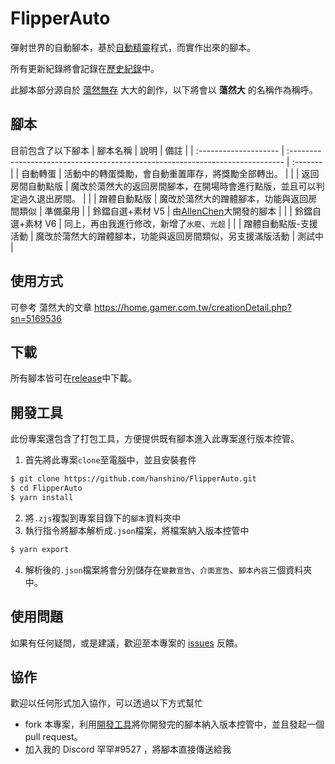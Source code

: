 # FlipperAuto

彈射世界的自動腳本，基於[自動精靈](http://zdjl.org/)程式，而實作出來的腳本。

所有更新紀錄將會記錄在[歷史紀錄](CHANGELOG.md)中。

此腳本部分源自於 [蕩然無存](https://home.gamer.com.tw/homeindex.php?owner=visual800307)
大大的創作，以下將會以 **蕩然大** 的名稱作為稱呼。

## 腳本

目前包含了以下腳本
| 腳本名稱 | 說明 | 備註 |
| :-------------------- | :---------------------------------------------------------------------------- | :------- |
| 自動轉蛋 | 活動中的轉蛋獎勵，會自動重置庫存，將獎勵全部轉出。 | |
| 返回房間自動點版 | 魔改於蕩然大的返回房間腳本，在開場時會進行點版，並且可以判定過久退出房間。 | |
| 蹭體自動點版 | 魔改於蕩然大的蹭體腳本，功能與返回房間類似 | 準備棄用 |
| 鈴鐺自選+素材 V5 | 由[AllenChen](https://home.gamer.com.tw/home.php?owner=GH5654412)大開發的腳本 | |
| 鈴鐺自選+素材 V6 | 同上，再由我進行修改，新增了`水廢`、`光超` | |
| 蹭體自動點版-支援活動 | 魔改於蕩然大的蹭體腳本，功能與返回房間類似，另支援滿版活動 | 測試中 |

## 使用方式

可參考 蕩然大的文章
https://home.gamer.com.tw/creationDetail.php?sn=5169536

## 下載

所有腳本皆可在[release](https://github.com/hanshino/FlipperAuto/releases)中下載。

## 開發工具

此份專案還包含了打包工具，方便提供既有腳本進入此專案進行版本控管。

1. 首先將此專案`clone`至電腦中，並且安裝套件

```bash
$ git clone https://github.com/hanshino/FlipperAuto.git
$ cd FlipperAuto
$ yarn install
```

2. 將`.zjs`複製到專案目錄下的`腳本`資料夾中
3. 執行指令將腳本解析成`.json`檔案，將檔案納入版本控管中

```bash
$ yarn export
```

4. 解析後的`.json`檔案將會分別儲存在`變數宣告`、`介面宣告`、`腳本內容`三個資料夾中。

## 使用問題

如果有任何疑問，或是建議，歡迎至本專案的 [issues](https://github.com/hanshino/FlipperAuto/issues) 反饋。

## 協作

歡迎以任何形式加入協作，可以透過以下方式幫忙

- fork 本專案，利用[開發工具](#開發工具)將你開發完的腳本納入版本控管中，並且發起一個 pull request。
- 加入我的 Discord 罕罕#9527 ，將腳本直接傳送給我
